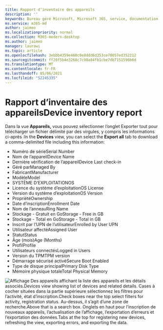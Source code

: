 ```yaml
---
title: Rapport d’inventaire des appareils
description: ''
keywords: Bureau géré Microsoft, Microsoft 365, service, documentation
ms.service: m365-md
author: jaimeo
ms.localizationpriority: normal
ms.collection: M365-modern-desktop
ms.author: jaimeo
manager: laurawi
ms.topic: article
ms.openlocfilehash: 3ebbb4359e460c0e8ddd6d353ce70057ed352212
ms.sourcegitcommit: ff20f5b4e3268c7c98a84fb1cbe7db7151596b6d
ms.translationtype: MT
ms.contentlocale: fr-FR
ms.lasthandoff: 05/06/2021
ms.locfileid: "52245335"
---
```

# <a name="device-inventory-report"></a><span data-ttu-id="aa60b-103">Rapport d’inventaire des appareils</span><span class="sxs-lookup"><span data-stu-id="aa60b-103">Device inventory report</span></span>

<span data-ttu-id="aa60b-104">Dans la vue **Appareils,**  vous pouvez sélectionner l’onglet Exporter tout pour télécharger un fichier délimité par des virgules, y compris les informations ci-après :</span><span class="sxs-lookup"><span data-stu-id="aa60b-104">In the **Devices** view, you can select the **Export all** tab to download a comma-delimited file including this information:</span></span>

- <span data-ttu-id="aa60b-105">Numéro de série</span><span class="sxs-lookup"><span data-stu-id="aa60b-105">Serial Number</span></span>
- <span data-ttu-id="aa60b-106">Nom de l’appareil</span><span class="sxs-lookup"><span data-stu-id="aa60b-106">Device Name</span></span>
- <span data-ttu-id="aa60b-107">Dernière vérification de l’appareil</span><span class="sxs-lookup"><span data-stu-id="aa60b-107">Device Last check-in</span></span>
- <span data-ttu-id="aa60b-108">Géré par</span><span class="sxs-lookup"><span data-stu-id="aa60b-108">Managed By</span></span>
- <span data-ttu-id="aa60b-109">Fabricant</span><span class="sxs-lookup"><span data-stu-id="aa60b-109">Manufacturer</span></span>
- <span data-ttu-id="aa60b-110">Modèle</span><span class="sxs-lookup"><span data-stu-id="aa60b-110">Model</span></span>
- <span data-ttu-id="aa60b-111">SYSTÈME D’EXPLOITATION</span><span class="sxs-lookup"><span data-stu-id="aa60b-111">OS</span></span>
- <span data-ttu-id="aa60b-112">Licence du système d’exploitation</span><span class="sxs-lookup"><span data-stu-id="aa60b-112">OS License</span></span>
- <span data-ttu-id="aa60b-113">Version du système d’exploitation</span><span class="sxs-lookup"><span data-stu-id="aa60b-113">OS Version</span></span>
- <span data-ttu-id="aa60b-114">Propriété</span><span class="sxs-lookup"><span data-stu-id="aa60b-114">Ownership</span></span>
- <span data-ttu-id="aa60b-115">Date d’inscription</span><span class="sxs-lookup"><span data-stu-id="aa60b-115">Enrollment Date</span></span>
- <span data-ttu-id="aa60b-116">Nom de l’anneau</span><span class="sxs-lookup"><span data-stu-id="aa60b-116">Ring Name</span></span>
- <span data-ttu-id="aa60b-117">Stockage - Gratuit en Go</span><span class="sxs-lookup"><span data-stu-id="aa60b-117">Storage - Free in GB</span></span>
- <span data-ttu-id="aa60b-118">Stockage - Total en Go</span><span class="sxs-lookup"><span data-stu-id="aa60b-118">Storage - Total in GB</span></span>
- <span data-ttu-id="aa60b-119">Inscrit par l’UPN de l’utilisateur</span><span class="sxs-lookup"><span data-stu-id="aa60b-119">Enrolled by User UPN</span></span>
- <span data-ttu-id="aa60b-120">Utilisateur affecté</span><span class="sxs-lookup"><span data-stu-id="aa60b-120">Assigned User</span></span>
- <span data-ttu-id="aa60b-121">Statut</span><span class="sxs-lookup"><span data-stu-id="aa60b-121">Status</span></span>
- <span data-ttu-id="aa60b-122">Âge (mois)</span><span class="sxs-lookup"><span data-stu-id="aa60b-122">Age (Months)</span></span>
- <span data-ttu-id="aa60b-123">Profil</span><span class="sxs-lookup"><span data-stu-id="aa60b-123">Profile</span></span>
- <span data-ttu-id="aa60b-124">Utilisateurs connectés</span><span class="sxs-lookup"><span data-stu-id="aa60b-124">Logged in Users</span></span>
- <span data-ttu-id="aa60b-125">Version du TPM</span><span class="sxs-lookup"><span data-stu-id="aa60b-125">TPM version</span></span>
- <span data-ttu-id="aa60b-126">Démarrage sécurisé activé</span><span class="sxs-lookup"><span data-stu-id="aa60b-126">Secure Boot Enabled</span></span>
- <span data-ttu-id="aa60b-127">Type de disque principal</span><span class="sxs-lookup"><span data-stu-id="aa60b-127">Primary Disk Type</span></span>
- <span data-ttu-id="aa60b-128">Mémoire physique totale</span><span class="sxs-lookup"><span data-stu-id="aa60b-128">Total Physical Memory</span></span> 

![<span data-ttu-id="aa60b-129">Affichage Des appareils affichant la liste des appareils et les détails associés.</span><span class="sxs-lookup"><span data-stu-id="aa60b-129">Devices view showing list of devices and related details.</span></span> <span data-ttu-id="aa60b-130">Cases à cocher situées dans la partie supérieure sélectionnez les filtres pour l’activité, état d’inscription.</span><span class="sxs-lookup"><span data-stu-id="aa60b-130">Check boxes near the top select filters for activity, registration status.</span></span> <span data-ttu-id="aa60b-131">Au-dessus, il s’agit d’une zone de recherche.</span><span class="sxs-lookup"><span data-stu-id="aa60b-131">Above that is a search box.</span></span> <span data-ttu-id="aa60b-132">Onglets en haut pour l’inscription de nouveaux appareils, l’actualisation de l’affichage, l’exportation d’erreurs et l’exportation des données.</span><span class="sxs-lookup"><span data-stu-id="aa60b-132">Tabs at the top for registering new devices, refreshing the view, exporting errors, and exporting the data.</span></span> ](../../media/mmd-devices-view.png)
